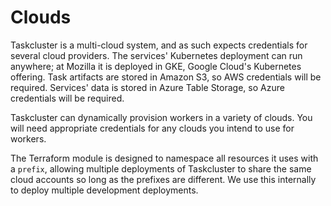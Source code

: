 # Clouds

Taskcluster is a multi-cloud system, and as such expects credentials for several cloud providers.
The services' Kubernetes deployment can run anywhere; at Mozilla it is deployed in GKE, Google Cloud's Kubernetes offering.
Task artifacts are stored in Amazon S3, so AWS credentials will be required.
Services' data is stored in Azure Table Storage, so Azure credentials will be required.

Taskcluster can dynamically provision workers in a variety of clouds.
You will need appropriate credentials for any clouds you intend to use for workers.

The Terraform module is designed to namespace all resources it uses with a `prefix`, allowing multiple deployments of Taskcluster to share the same cloud accounts so long as the prefixes are different.
We use this internally to deploy multiple development deployments.
